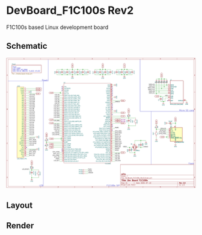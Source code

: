 # DevBoard_F1C100s Rev2
F1C100s based Linux development board

## Schematic
![Schematic](./images/schematic_rev2.png)

## Layout

## Render
